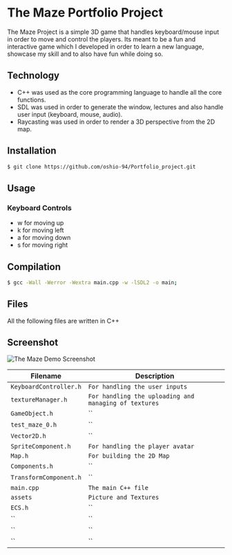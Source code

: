 # The Maze Portfolio Project

The Maze Project is a simple 3D game that handles keyboard/mouse input in order to move and control the players. Its meant to be a fun and interactive game which I developed in order to learn a new language, showcase my skill and to also have fun while doing so.

## Technology
* C++ was used as the core programming language to handle all the core functions.
* SDL was used in order to generate the window, lectures and also handle user input (keyboard, mouse, audio).
* Raycasting was used in order to render a 3D perspective from the 2D map.

## Installation
```sh
$ git clone https://github.com/oshio-94/Portfolio_project.git
```
## Usage
### Keyboard Controls
* w for moving up                    
* k for moving left
* a for moving down                  
* s for moving right

## Compilation
```sh
$ gcc -Wall -Werror -Wextra main.cpp -w -lSDL2 -o main;
```
## Files
All the following files are written in C++


## Screenshot
![The Maze Demo Screenshot](link)

| Filename | Description |
| -------- | ----------- |
| `KeyboardController.h` | `For handling the user inputs` |
| `textureManager.h` | `For handling the uploading and managing of textures` |
| `GameObject.h` | `` |
| `test_maze_0.h` | `` |
| `Vector2D.h` | `` |
| `SpriteComponent.h` | `For handling the player avatar` |
| `Map.h` | `For building the 2D Map` |
| `Components.h` | `` |
| `TransformComponent.h` | `` |
| `main.cpp` | `The main C++ file` |
| `assets` | `Picture and Textures` |
| `ECS.h` | `` |
| `` | `` |
| `` | `` |
| `` | `` |